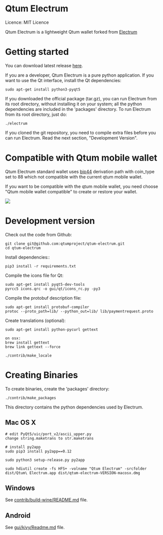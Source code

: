 Qtum Electrum
=====================================

  Licence: MIT Licence

  Qtum Electrum is a lightweight Qtum wallet forked from [Electrum](https://github.com/spesmilo/electrum)


Getting started
===============

You can download latest release [here](https://github.com/qtumproject/qtum-electrum/releases).


If you are a developer, Qtum Electrum is a pure python application. If you want to use the Qt interface, install the Qt dependencies:

    sudo apt-get install python3-pyqt5

If you downloaded the official package (tar.gz), you can run Electrum from its root directory, without installing it on your system; all the python dependencies are included in the 'packages' directory. To run Electrum from its root directory, just do:

    ./electrum

If you cloned the git repository, you need to compile extra files before you can run Electrum. Read the next section, "Development Version".


Compatible with Qtum mobile wallet
==================================

Qtum Electrum standard wallet uses [bip44](https://github.com/bitcoin/bips/blob/master/bip-0044.mediawiki) derivation path with coin_type set to 88 which not compatible with the current qtum mobile wallet.

If you want to be compatible with the qtum mobile wallet, you need choose "Qtum mobile wallet compatible" to create or restore your wallet.

![](https://github.com/qtumproject/qtum-electrum/blob/master/snap/mobile_compatible.png)


Development version
===================

Check out the code from Github:

    git clone git@github.com:qtumproject/qtum-electrum.git
    cd qtum-electrum

Install dependencies::

    pip3 install -r requirements.txt

Compile the icons file for Qt:

    sudo apt-get install pyqt5-dev-tools
    pyrcc5 icons.qrc -o gui/qt/icons_rc.py -py3

Compile the protobuf description file:

    sudo apt-get install protobuf-compiler
    protoc --proto_path=lib/ --python_out=lib/ lib/paymentrequest.proto

Create translations (optional):

    sudo apt-get install python-pycurl gettext

    on osx:
    brew install gettext
    brew link gettext --force

    ./contrib/make_locale



Creating Binaries
=================


To create binaries, create the 'packages' directory:

    ./contrib/make_packages

This directory contains the python dependencies used by Electrum.

Mac OS X
--------

    # edit PyQt5/uic/port_v2/ascii_upper.py
    change string.maketrans to str.maketrans

    # install py2app
    sudo pip3 install py2app==0.12

    sudo python3 setup-release.py py2app

    sudo hdiutil create -fs HFS+ -volname "Qtum Electrum" -srcfolder dist/Qtum\ Electrum.app dist/qtum-electrum-VERSION-macosx.dmg

Windows
-------

See [contrib/build-wine/README.md](https://github.com/qtumproject/qtum-electrum/blob/master/contrib/build-wine/README.md) file.


Android
-------

See [gui/kivy/Readme.md](https://github.com/qtumproject/qtum-electrum/blob/master/gui/kivy/Readme.md) file.



